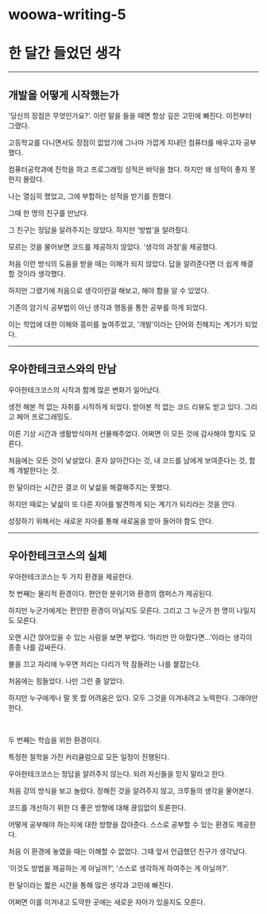 # woowa-writing-5



# 한 달간 들었던 생각

<hr>

## 개발을 어떻게 시작했는가

'당신의 장점은 무엇인가요?’. 이런 말을 들을 때면 항상 깊은 고민에 빠진다. 이전부터 그랬다.

고등학교를 다니면서도 장점이 없었기에 그나마 가깝게 지내던 컴퓨터를 배우고자 공부했다.

컴퓨터공학과에 진학을 하고 프로그래밍 성적은 바닥을 쳤다. 하지만 왜 성적이 좋지 못한지 몰랐다.

나는 열심히 했었고, 그에 부합하는 성적을 받기를 원했다.

그때 한 명의 친구를 만났다.

그 친구는 정답을 알려주지는 않았다. 하지만 ‘방법’을 알려줬다.

모르는 것을 물어보면 코드를 제공하지 않았다. ‘생각의 과정’을 제공했다.

처음 이런 방식의 도움을 받을 때는 이해가 되지 않았다. 답을 알려준다면 더 쉽게 해결할 것이라 생각했다.

하지만 그랬기에 처음으로 생각이란걸 해보고, 해야 함을 알 수 있었다.

기존의 암기식 공부법이 아닌 생각과 행동을 통한 공부를 하게 되었다.

이는 학업에 대한 이해와 흥미를 높여주었고, ‘개발’이라는 단어와 친해지는 계기가 되었다.

<hr>

## 우아한테크코스와의 만남

우아한테크코스의 시작과 함께 많은 변화가 일어났다.

생전 해본 적 없는 자취를 시작하게 되었다. 받아본 적 없는 코드 리뷰도 받고 있다. 그리고 페어 프로그래밍도.

이른 기상 시간과 생활방식마저 선물해주었다. 어쩌면 이 모든 것에 감사해야 할지도 모른다.

처음에는 모든 것이 낯설었다. 혼자 살아간다는 것, 내 코드를 남에게 보여준다는 것, 함께 개발한다는 것.

한 달이라는 시간은 결코 이 낯섦을 해결해주지는 못했다.

하지만 때로는 낯섦이 또 다른 자아를 발견하게 되는 계기가 되리라는 것을 안다.

성장하기 위해서는 새로운 자아를 통해 새로움을 받아 들어야 함도 안다.

<hr>

## 우아한테크코스의 실체

우아한테크코스는 두 가지 환경을 제공한다.

첫 번째는 물리적 환경이다. 편안한 분위기와 환경의 캠퍼스가 제공된다.

하지만 누군가에게는 편안한 환경이 아닐지도 모른다. 그리고 그 누군가 한 명이 나일지도 모른다.

오랜 시간 앉아있을 수 있는 사람을 보면 부럽다. ‘허리만 안 아팠다면…’이라는 생각이 종종 나를 감싸든다.

불을 끄고 자리에 누우면 저리는 다리가 막 잠들려는 나를 붙잡는다.

처음에는 힘들었다. 나만 그런 줄 알았다.

하지만 누구에게나 말 못 할 어려움은 있다. 모두 그것을 이겨내려고 노력한다. 그래야만 한다.

<br>


두 번째는 학습을 위한 환경이다.

특정한 철학을 가진 커리큘럼으로 모든 일정이 진행된다.

우아한테크코스는 정답을 알려주지 않는다. 되려 자신들을 믿지 말라고 한다.

처음 강의 방식을 보고 놀랐다. 정해진 것을 알려주지 않고, 크루들의 생각을 물어본다.

코드를 개선하기 위한 더 좋은 방향에 대해 끊임없이 토론한다.

어떻게 공부해야 하는지에 대한 방향을 잡아준다. 스스로 공부할 수 있는 환경도 제공한다.

처음 이 환경에 놓였을 때는 이해할 수 없었다. 그때 앞서 언급했던 친구가 생각났다.

‘이것도 방법을 제공하는 게 아닐까?’, ‘스스로 생각하게 하여주는 게 아닐까?’.

한 달이라는 짧은 시간을 통해 많은 생각과 고민에 빠진다.

어쩌면 이를 이겨내고 도약한 곳에는 새로운 자아가 있을지도 모른다.